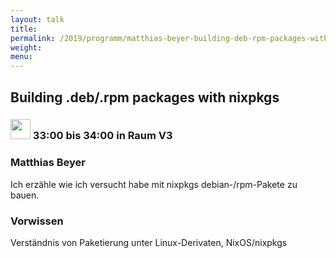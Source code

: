 ```yaml
---
layout: talk
title:
permalink: /2019/programm/matthias-beyer-building-deb-rpm-packages-with-nixpkgs/
weight:
menu:
---
```

## Building .deb/.rpm packages with nixpkgs

### <img height = "32" src="../../../images/lightning.svg"> 33:00 bis 34:00 in Raum V3

### Matthias Beyer

Ich erzähle wie ich versucht habe mit nixpkgs debian-/rpm-Pakete zu bauen.

### Vorwissen

Verständnis von Paketierung unter Linux-Derivaten, NixOS/nixpkgs

